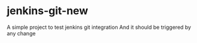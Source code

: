 # jenkins-git-new
A simple project to test jenkins git integration And it should be triggered by any change
